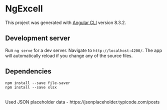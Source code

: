 # NgExcell

This project was generated with [Angular CLI](https://github.com/angular/angular-cli) version 8.3.2.

## Development server

Run `ng serve` for a dev server. Navigate to `http://localhost:4200/`. The app will automatically reload if you change any of the source files.

## Dependencies
```
npm install --save file-saver
npm install --save xlsx
```
<br>
Used JSON placeholder data - https://jsonplaceholder.typicode.com/posts
